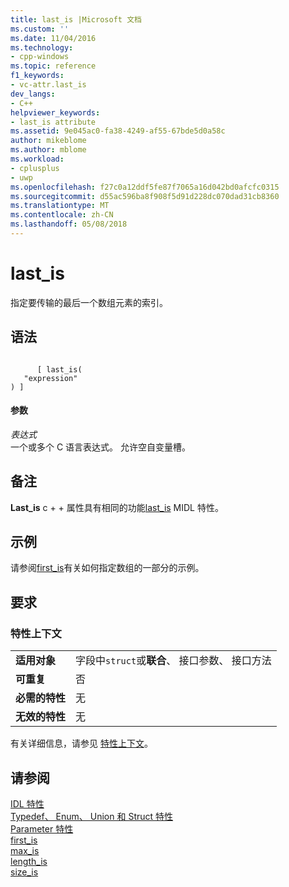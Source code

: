 ```yaml
---
title: last_is |Microsoft 文档
ms.custom: ''
ms.date: 11/04/2016
ms.technology:
- cpp-windows
ms.topic: reference
f1_keywords:
- vc-attr.last_is
dev_langs:
- C++
helpviewer_keywords:
- last_is attribute
ms.assetid: 9e045ac0-fa38-4249-af55-67bde5d0a58c
author: mikeblome
ms.author: mblome
ms.workload:
- cplusplus
- uwp
ms.openlocfilehash: f27c0a12ddf5fe87f7065a16d042bd0afcfc0315
ms.sourcegitcommit: d55ac596ba8f908f5d91d228dc070dad31cb8360
ms.translationtype: MT
ms.contentlocale: zh-CN
ms.lasthandoff: 05/08/2018
---
```

# <a name="lastis"></a>last_is
指定要传输的最后一个数组元素的索引。  
  
## <a name="syntax"></a>语法  
  
```  
  
      [ last_is(  
   "expression"  
) ]  
```  
  
#### <a name="parameters"></a>参数  
 *表达式*  
 一个或多个 C 语言表达式。 允许空自变量槽。  
  
## <a name="remarks"></a>备注  
 **Last_is** c + + 属性具有相同的功能[last_is](http://msdn.microsoft.com/library/windows/desktop/aa367066) MIDL 特性。  
  
## <a name="example"></a>示例  
 请参阅[first_is](../windows/first-is.md)有关如何指定数组的一部分的示例。  
  
## <a name="requirements"></a>要求  
  
### <a name="attribute-context"></a>特性上下文  
  
|||  
|-|-|  
|**适用对象**|字段中`struct`或**联合**、 接口参数、 接口方法|  
|**可重复**|否|  
|**必需的特性**|无|  
|**无效的特性**|无|  
  
 有关详细信息，请参见 [特性上下文](../windows/attribute-contexts.md)。  
  
## <a name="see-also"></a>请参阅  
 [IDL 特性](../windows/idl-attributes.md)   
 [Typedef、 Enum、 Union 和 Struct 特性](../windows/typedef-enum-union-and-struct-attributes.md)   
 [Parameter 特性](../windows/parameter-attributes.md)   
 [first_is](../windows/first-is.md)   
 [max_is](../windows/max-is.md)   
 [length_is](../windows/length-is.md)   
 [size_is](../windows/size-is.md)   
